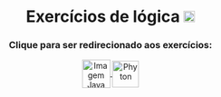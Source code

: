 <h1 align="center">
  Exercícios de lógica
  <img alt="Gab-Js" src="https://user-images.githubusercontent.com/92516683/160480953-86bc6099-34af-4da2-9ff0-cf4a31b715a1.svg" width="20px">
</h1>
 
<div style="display: inline_block" align="center">
  <h3> 
    Clique para ser redirecionado aos exercícios:
  </h3>
    <a href="https://github.com/OlaLeonardoAmaral/Exercicios-Python-Java/tree/main/Exercicios-JAVA"> <img align="center" title="Java" alt="Imagem Java" height="50" width="50" src="https://cdn.jsdelivr.net/gh/devicons/devicon/icons/java/java-original.svg"> </a>
    <a href="https://github.com/OlaLeonardoAmaral/Exercicios-Python-Java/tree/main/Exercicios%20-%20Logica/beecrowd-exercicios-PYTHON"> <img align="center" title="Phyton" alt="Phyton" margin-left="10" height="47" width="47" src="https://cdn.jsdelivr.net/gh/devicons/devicon/icons/python/python-original.svg"> </a>
</div>
